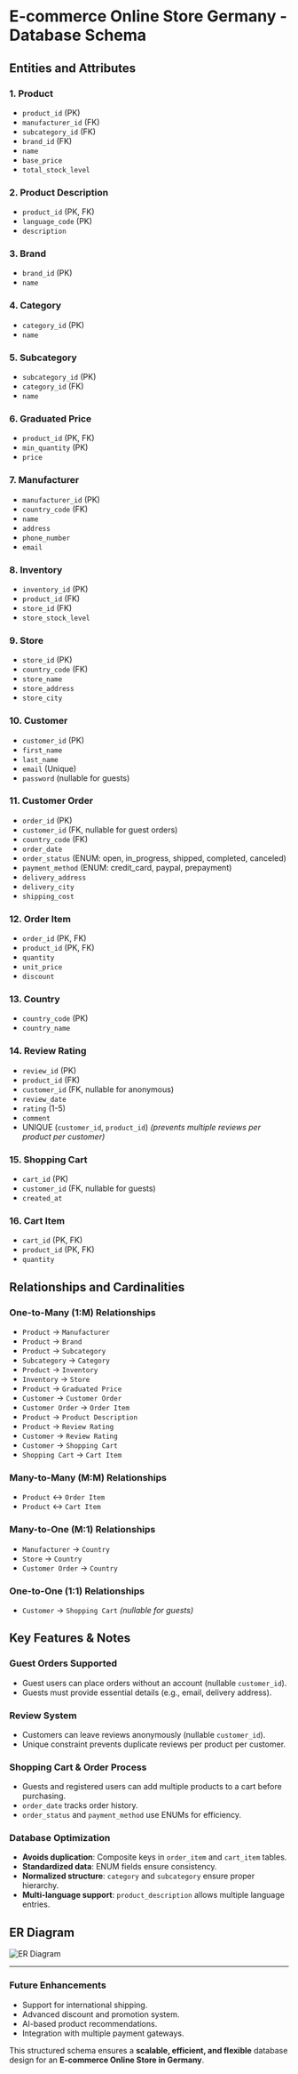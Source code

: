 # E-commerce Online Store Germany - Database Schema

## **Entities and Attributes**

### **1. Product**
- `product_id` (PK)
- `manufacturer_id` (FK)
- `subcategory_id` (FK)
- `brand_id` (FK)
- `name`
- `base_price`
- `total_stock_level`

### **2. Product Description**
- `product_id` (PK, FK)
- `language_code` (PK)
- `description`

### **3. Brand**
- `brand_id` (PK)
- `name`

### **4. Category**
- `category_id` (PK)
- `name`

### **5. Subcategory**
- `subcategory_id` (PK)
- `category_id` (FK)
- `name`

### **6. Graduated Price**
- `product_id` (PK, FK)
- `min_quantity` (PK)
- `price`

### **7. Manufacturer**
- `manufacturer_id` (PK)
- `country_code` (FK)
- `name`
- `address`
- `phone_number`
- `email`

### **8. Inventory**
- `inventory_id` (PK)
- `product_id` (FK)
- `store_id` (FK)
- `store_stock_level`

### **9. Store**
- `store_id` (PK)
- `country_code` (FK)
- `store_name`
- `store_address`
- `store_city`

### **10. Customer**
- `customer_id` (PK)
- `first_name`
- `last_name`
- `email` (Unique)
- `password` (nullable for guests)

### **11. Customer Order**
- `order_id` (PK)
- `customer_id` (FK, nullable for guest orders)
- `country_code` (FK)
- `order_date`
- `order_status` (ENUM: open, in_progress, shipped, completed, canceled)
- `payment_method` (ENUM: credit_card, paypal, prepayment)
- `delivery_address`
- `delivery_city`
- `shipping_cost`

### **12. Order Item**
- `order_id` (PK, FK)
- `product_id` (PK, FK)
- `quantity`
- `unit_price`
- `discount`

### **13. Country**
- `country_code` (PK)
- `country_name`

### **14. Review Rating**
- `review_id` (PK)
- `product_id` (FK)
- `customer_id` (FK, nullable for anonymous)
- `review_date`
- `rating` (1-5)
- `comment`
- UNIQUE (`customer_id`, `product_id`) *(prevents multiple reviews per product per customer)*

### **15. Shopping Cart**
- `cart_id` (PK)
- `customer_id` (FK, nullable for guests)
- `created_at`

### **16. Cart Item**
- `cart_id` (PK, FK)
- `product_id` (PK, FK)
- `quantity`

## **Relationships and Cardinalities**

### **One-to-Many (1:M) Relationships**
- `Product` → `Manufacturer`
- `Product` → `Brand`
- `Product` → `Subcategory`
- `Subcategory` → `Category`
- `Product` → `Inventory`
- `Inventory` → `Store`
- `Product` → `Graduated Price`
- `Customer` → `Customer Order`
- `Customer Order` → `Order Item`
- `Product` → `Product Description`
- `Product` → `Review Rating`
- `Customer` → `Review Rating`
- `Customer` → `Shopping Cart`
- `Shopping Cart` → `Cart Item`

### **Many-to-Many (M:M) Relationships**
- `Product` ↔ `Order Item`
- `Product` ↔ `Cart Item`

### **Many-to-One (M:1) Relationships**
- `Manufacturer` → `Country`
- `Store` → `Country`
- `Customer Order` → `Country`

### **One-to-One (1:1) Relationships**
- `Customer` → `Shopping Cart` *(nullable for guests)*

## **Key Features & Notes**

### **Guest Orders Supported**
- Guest users can place orders without an account (nullable `customer_id`).
- Guests must provide essential details (e.g., email, delivery address).

### **Review System**
- Customers can leave reviews anonymously (nullable `customer_id`).
- Unique constraint prevents duplicate reviews per product per customer.

### **Shopping Cart & Order Process**
- Guests and registered users can add multiple products to a cart before purchasing.
- `order_date` tracks order history.
- `order_status` and `payment_method` use ENUMs for efficiency.

### **Database Optimization**
- **Avoids duplication**: Composite keys in `order_item` and `cart_item` tables.
- **Standardized data**: ENUM fields ensure consistency.
- **Normalized structure**: `category` and `subcategory` ensure proper hierarchy.
- **Multi-language support**: `product_description` allows multiple language entries.

## **ER Diagram**
![ER Diagram](Images/Er_diagram.png)


---

### **Future Enhancements**
- Support for international shipping.
- Advanced discount and promotion system.
- AI-based product recommendations.
- Integration with multiple payment gateways.

This structured schema ensures a **scalable, efficient, and flexible** database design for an **E-commerce Online Store in Germany**. 

